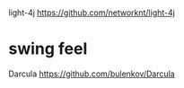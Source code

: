 # 
light-4j   https://github.com/networknt/light-4j

# swing feel
Darcula  https://github.com/bulenkov/Darcula
